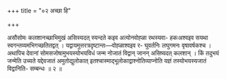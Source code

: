 +++
title = "०२ अच्छा हि"

+++

असौसोमः कलशानच्छाभिमुखं असिस्यदत् स्यन्दते कइव अत्योनवोह्ळा रथस्यवा- हकःअश्वइव सयथा स्वगन्तव्यमभिगच्छतितद्वत् । यद्वायमुत्तरत्रदृष्टान्तः—वोह्ळाश्वइव र- घुवर्तनिः लघुगमनः वृषावर्षकश्च । अथापिच देवानां सोमसजोषामुभयस्योभयविधं जन्म नोजातं विद्वान् जानन् असिष्यदत् कलशान् । किं तदुभयं जन्मेति उच्यते यद्देवजातं अमुतोद्युलोकात् इतश्चास्माद्भूलोकाद्वाश्नोतिव्याप्नोति यज्ञं तस्योभयस्यजातं विद्वानिति- सम्बन्धः ॥ २ ॥